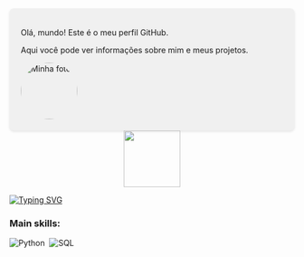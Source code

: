 <div style="background-color: #f0f0f0; /* Cor de fundo */
                 padding: 20px; /* Espaçamento interno */
                 border-radius: 8px; /* Bordas arredondadas */
                 box-shadow: 0 2px 4px rgba(0, 0, 0, 0.1); /* Sombra */">
    <p>Olá, mundo! Este é o meu perfil GitHub.</p>
    <p>Aqui você pode ver informações sobre mim e meus projetos.</p>
    <img src="https://avatars.githubusercontent.com/u/123456789?v=4" alt="Minha foto" style="width: 100px; height: 100px; border-radius: 50%;" />
</div>
<div id="header" align="center">
  <img src="https://media.giphy.com/media/M9gbBd9nbDrOTu1Mqx/giphy.gif" width="100"/>
</div>
 
[![Typing SVG](https://readme-typing-svg.herokuapp.com/?color=273746&size=40&center=true&vCenter=true&width=1000&lines=Hey,+I'm+Davis+;From+Brazil+to+the+World;24+years;Data+Scientist;Let+me+know+you!+:%29)](https://git.io/typing-svg)

### Main skills:
![Python](https://img.shields.io/badge/Python-14354C?style=for-the-badge&logo=python&logoColor=white)&nbsp;
![SQL](https://img.shields.io/badge/-SQL-0D1117?style=for-the-badge&logo=sql&labelColor=0D1117)&nbsp;
